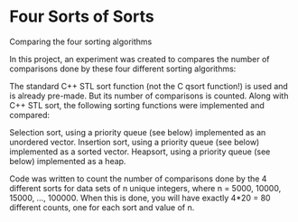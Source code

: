 # Four Sorts of Sorts
Comparing the four sorting algorithms

In this project, an experiment was created to compares the number of comparisons done by these four different sorting algorithms:

The standard C++ STL sort function (not the C qsort function!) is used and is already pre-made. But its number of comparisons is counted. Along with C++ STL sort, the following sorting functions were implemented and compared:

Selection sort, using a priority queue (see below) implemented as an unordered vector.
Insertion sort, using a priority queue (see below) implemented as a sorted vector.
Heapsort, using a priority queue (see below) implemented as a heap.

Code was written to count the number of comparisons done by the 4 different sorts for data sets of n unique integers, where n = 5000, 10000, 15000, …, 100000. When this is done, you will have exactly 4*20 = 80 different counts, one for each sort and value of n.

